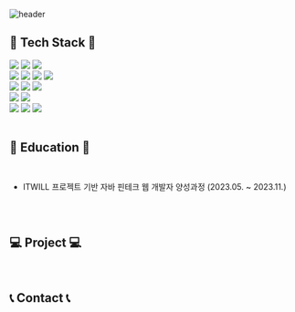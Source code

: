 ​![header](https://capsule-render.vercel.app/api?type=wave&color=gradient&height=300&section=header&text=Welcome+to+seung-gyu's+GitHub!👋&fontSize=50)
<br>

## 🔨 Tech Stack 🔨 
<div style="display:flex; flex-direction:column; align-items:flex-start;">
 <!--  Tech Stack -->
    <div>
        <img src="https://img.shields.io/badge/Java-007396?style=for-the-badge&logo=Java&logoColor=white">
        <img src="https://img.shields.io/badge/Spring-6DB33F?style=for-the-badge&logo=Spring&logoColor=white"> 
        <img src="https://img.shields.io/badge/Spring Boot-6DB33F?style=for-the-badge&logo=spring boot&logoColor=white"> 
    </div>
    <div>
        <img src="https://img.shields.io/badge/html5-E34F26?style=for-the-badge&logo=html5&logoColor=white"> 
        <img src="https://img.shields.io/badge/css-1572B6?style=for-the-badge&logo=css3&logoColor=white"> 
        <img src="https://img.shields.io/badge/javascript-F7DF1E?style=for-the-badge&logo=javascript&logoColor=black"> 
        <img src="https://img.shields.io/badge/bootstrap-7952B3?style=for-the-badge&logo=bootstrap&logoColor=white">
    </div>
    <div>
        <img src="https://img.shields.io/badge/jQuery-0769AD?style=for-the-badge&logo=jQuery&logoColor=white">
        <img src="https://img.shields.io/badge/Ajax-007396?style=for-the-badge&logo=Ajax&logoColor=white">
        <img src="https://img.shields.io/badge/Thymeleaf-005F0F?style=for-the-badge&logo=Thymeleaf&logoColor=white">
    </div>
    <div>
        <img src="https://img.shields.io/badge/oracle-F80000?style=for-the-badge&logo=oracle&logoColor=white">
        <img src="https://img.shields.io/badge/Gradle-02308A?style=for-the-badge&logo=Gradle&logoColor=white">
    </div>
    <div>
        <img src="https://img.shields.io/badge/apache tomcat-F8DC75?style=for-the-badge&logo=apachetomcat&logoColor=black">
        <img src="https://img.shields.io/badge/Git-F05032?style=for-the-badge&logo=Git&logoColor=white">
        <img src="https://img.shields.io/badge/GitHub-181717?style=for-the-badge&logo=GitHub&logoColor=white">
    </div>
</div><br>

## 📖 Education 📖
 <div style="display:flex;">
  <!-- Education -->
   <ul>
    <li> 
     <div>
       <p>ITWILL 프로젝트 기반 자바 핀테크 웹 개발자 양성과정 (2023.05. ~ 2023.11.) </p>   
     </div>
    </li>
   </ul>
</div><br>

## 💻 Project 💻

<br>

## 📞 Contact 📞

<br>
